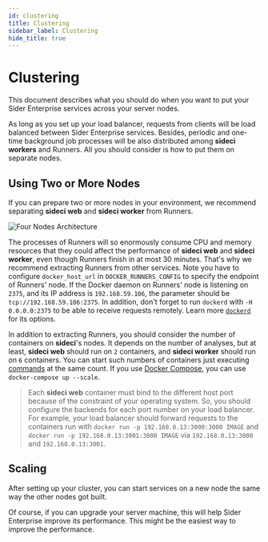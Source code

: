 ```yaml
---
id: clustering
title: Clustering
sidebar_label: Clustering
hide_title: true
---
```


# Clustering

This document describes what you should do when you want to put your Sider Enterprise services across your server nodes.

As long as you set up your load balancer, requests from clients will be load balanced between Sider Enterprise services. Besides, periodic and one-time background job processes will be also distributed among **sideci workers** and Runners. All you should consider is how to put them on separate nodes.

## Using Two or More Nodes

If you can prepare two or more nodes in your environment, we recommend separating **sideci web** and **sideci worker** from Runners.

![Four Nodes Architecture](https://app.lucidchart.com/publicSegments/view/ccdfc0c8-8786-4b76-ab4f-ab09777b923b/image.png)

The processes of Runners will so enormously consume CPU and memory resources that they could affect the performance of **sideci web** and **sideci worker**, even though Runners finish in at most 30 minutes. That's why we recommend extracting Runners from other services. Note you have to configure `docker_host_url` in `DOCKER_RUNNERS_CONFIG` to specify the endpoint of Runners' node. If the Docker daemon on Runners' node is listening on `2375`, and its IP address is `192.168.59.106`, the parameter should be `tcp://192.168.59.106:2375`. In addition, don't forget to run `dockerd` with `-H 0.0.0.0:2375` to be able to receive requests remotely. Learn more [`dockerd`](https://docs.docker.com/engine/reference/commandline/dockerd/) for its options.

In addition to extracting Runners, you should consider the number of containers on **sideci**'s nodes. It depends on the number of analyses, but at least, **sideci web** should run on `2` containers, and **sideci worker** should run on `6` containers. You can start such numbers of containers just executing [commands](./operation.md#how-to-start-services) at the same count. If you use [Docker Compose](https://docs.docker.com/compose/), you can use `docker-compose up --scale`.

> Each **sideci web** container must bind to the different host port because of the constraint of your operating system. So, you should configure the backends for each port number on your load balancer. For example, your load balancer should forward requests to the containers run with `docker run -p 192.168.0.13:3000:3000 IMAGE` and `docker run -p 192.168.0.13:3001:3000 IMAGE` via `192.168.0.13:3000` and `192.168.0.13:3001`.

## Scaling

After setting up your cluster, you can start services on a new node the same way the other nodes got built.

Of course, if you can upgrade your server machine, this will help Sider Enterprise improve its performance. This might be the easiest way to improve the performance.
